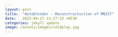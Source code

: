 ```yaml
---
layout: post
title:  "AutoEncoder - Reconstructuction of MNIST"
date:   2023-04-27 12:27:33 +0530
categories: jekyll update
image: /assets/images/coldplay.jpg
---
```




